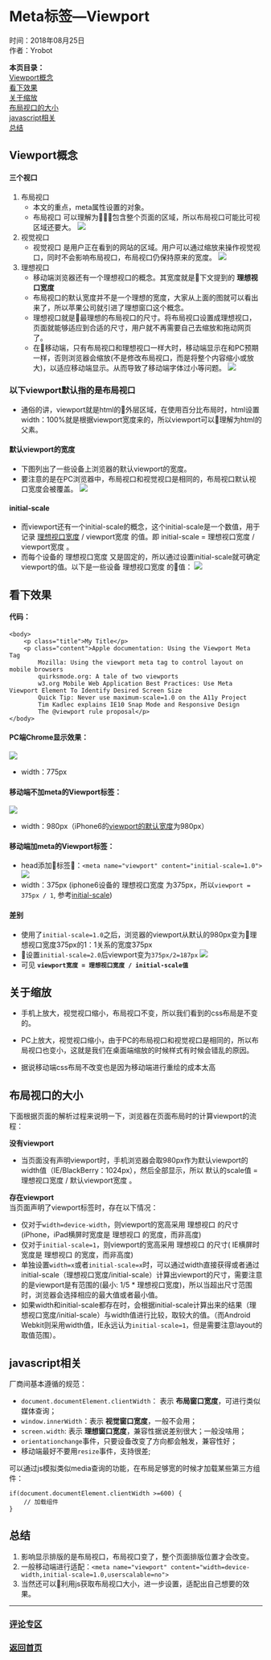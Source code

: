 # Meta标签—Viewport  
时间：2018年08月25日  
作者：Yrobot  

__本页目录：__   
[Viewport概念](#id1)  
[看下效果](#id2)  
[关于缩放](#id3)  
[布局视口的大小](#id4)  
[javascript相关](#id5)  
[总结](#id6)  

<a id='id1'></a>

## Viewport概念  

#### 三个视口

1. 布局视口  
   - 本文的重点，meta属性设置的对象。
   - 布局视口 可以理解为包含整个页面的区域，所以布局视口可能比可视区域还要大。
![](https://ws2.sinaimg.cn/large/006tNbRwgy1fun61b567vj317g0wan4b.jpg)
1. 视觉视口
   - 视觉视口 是用户正在看到的网站的区域。用户可以通过缩放来操作视觉视口，同时不会影响布局视口，布局视口仍保持原来的宽度。
![](https://ws3.sinaimg.cn/large/006tNbRwgy1fun62jqutdj317c0w8gsh.jpg)
<a href="" id="ideal-viewport"></a>
3. 理想视口
   - 移动端浏览器还有一个理想视口的概念。其宽度就是下文提到的 __理想视口宽度__
   - 布局视口的默认宽度并不是一个理想的宽度，大家从上面的图就可以看出来了，所以苹果公司就引进了理想窗口这个概念。
   - 理想视口就是最理想的布局视口的尺寸。将布局视口设置成理想视口，页面就能够适应到合适的尺寸，用户就不再需要自己去缩放和拖动网页了。
   - 在移动端，只有布局视口和理想视口一样大时，移动端显示在和PC预期一样，否则浏览器会缩放(不是修改布局视口，而是将整个内容缩小或放大)，以适应移动端显示。从而导致了移动端字体过小等问题。
![](https://ws4.sinaimg.cn/large/006tNbRwgy1fun6qqa0xrj30my04s3z4.jpg)
  
### __以下viewport默认指的是布局视口__  
- 通俗的讲，viewport就是html的外层区域，在使用百分比布局时，html设置width：100%就是根据viewport宽度来的，所以viewport可以理解为html的父素。
<a href="" id="default"></a>

#### 默认viewport的宽度
- 下图列出了一些设备上浏览器的默认viewport的宽度。
- 要注意的是在PC浏览器中，布局视口和视觉视口是相同的，布局视口默认视口宽度会被覆盖。
![](https://ws4.sinaimg.cn/large/006tNbRwgy1fun4nndiqkj30r304caar.jpg)
<a href="" id="initial-scale"></a>

#### initial-scale
- 而viewport还有一个initial-scale的概念，这个initial-scale是一个数值，用于记录 [理想视口宽度](#ideal-viewport) / viewport宽度 的值。即 initial-scale = 理想视口宽度 / viewport宽度 。
- 而每个设备的 理想视口宽度 又是固定的，所以通过设置initial-scale就可确定viewport的值。以下是一些设备 理想视口宽度 的值：
![](https://ws4.sinaimg.cn/large/006tNbRwgy1fun4n9lduzj30pw04cgme.jpg)

<a id='id2'></a>

## 看下效果  
#### 代码：
```
<body>
    <p class="title">My Title</p>
    <p class="content">Apple documentation: Using the Viewport Meta Tag
        Mozilla: Using the viewport meta tag to control layout on mobile browsers
        quirksmode.org: A tale of two viewports
        w3.org Mobile Web Application Best Practices: Use Meta Viewport Element To Identify Desired Screen Size
        Quick Tip: Never use maximum-scale=1.0 on the A11y Project
        Tim Kadlec explains IE10 Snap Mode and Responsive Design
        The @viewport rule proposal</p>
</body>
```
#### PC端Chrome显示效果：
![](https://ws4.sinaimg.cn/large/006tNbRwgy1fum93ooxmzj31720j6q7b.jpg)
- width：775px
#### 移动端不加meta的Viewport标签：
![](https://ws4.sinaimg.cn/large/006tNbRwgy1fum9642gi8j30ie0fgdil.jpg)
- width：980px（iPhone6的[viewport的默认宽度](#default)为980px）
#### 移动端加meta的Viewport标签：
- head添加标签：`<meta name="viewport" content="initial-scale=1.0">`
![](https://ws1.sinaimg.cn/large/006tNbRwgy1fum9bgbjjgj30ig0so78a.jpg)
- width：375px (iphone6设备的 理想视口宽度 为375px，所以`viewport = 375px / 1`, 参考[initial-scale](#initial-scale))
#### 差别
- 使用了`initial-scale=1.0`之后，浏览器的viewport从默认的980px变为理想视口宽度375px的1：1关系的宽度375px
- 设置`initial-scale=2.0`后viewport变为`375px/2=187px`
![](https://ws2.sinaimg.cn/large/006tNbRwgy1fumb1i32fjj30i60gimy4.jpg)
- 可见 __`viewport宽度 = 理想视口宽度 / initial-scale值`__

<a id='id3'></a>

## 关于缩放
- 手机上放大，视觉视口缩小，布局视口不变，所以我们看到的css布局是不变的。  
- PC上放大，视觉视口缩小，由于PC的布局视口和视觉视口是相同的，所以布局视口也变小，这就是我们在桌面端缩放的时候样式有时候会错乱的原因。  

- 据说移动端css布局不改变也是因为移动端进行重绘的成本太高  

<a id='id4'></a>

## 布局视口的大小
下面根据页面的解析过程来说明一下，浏览器在页面布局时的计算viewport的流程：   

__没有viewport__  
- 当页面没有声明viewport时，手机浏览器会取980px作为默认viewport的width值（IE/BlackBerry：1024px），然后全部显示，所以 默认的scale值 = 理想视口宽度  / 默认viewport宽度 。  

__存在viewport__  
当页面声明了viewport标签时，存在以下情况：  
- 仅对于`width=device-width`，则viewport的宽高采用 理想视口 的尺寸(iPhone，iPad横屏时宽度是 理想视口 的宽度，而非高度)
- 仅对于`initial-scale=1`，则viewport的宽高采用 理想视口 的尺寸( IE横屏时宽度是 理想视口 的宽度，而非高度)
- 单独设置`width=x`或者`initial-scale=x`时，可以通过width直接获得或者通过initial-scale（理想视口宽度/initial-scale）计算出viewport的尺寸，需要注意的是viewport是有范围的(最小: 1/5 * 理想视口宽度)，所以当超出尺寸范围时，浏览器会选择相应的最大值或者最小值。
- 如果width和initial-scale都存在时，会根据initial-scale计算出来的结果（理想视口宽度/initial-scale）与width值进行比较，取较大的值。（而Android Webkit则采用width值，IE永远认为`initial-scale=1`，但是需要注意layout的取值范围）。

<a id='id5'></a>

## javascript相关
厂商间基本遵循的规范：  
- `document.documentElement.clientWidth`： 表示 __布局窗口宽度__，可进行类似媒体查询；
- `window.innerWidth`：表示 __视觉窗口宽度__，一般不会用； 
- `screen.width`: 表示 __理想窗口宽度__，兼容性据说差别很大；一般没啥用； 
- `orientationchange`事件，只要设备改变了方向都会触发，兼容性好；  
- 移动端最好不要用`resize`事件，支持很差;  

可以通过js模拟类似media查询的功能，在布局足够宽的时候才加载某些第三方组件：  
```
if(document.documentElement.clientWidth >=600) {
    // 加载组件
}
```
<a id='id6'></a>

## 总结

1. 影响显示排版的是布局视口，布局视口变了，整个页面排版位置才会改变。
2. 一般移动端进行适配：`<meta name="viewport" content="width=device-width,initial-scale=1.0,userscalable=no">`
3. 当然还可以利用js获取布局视口大小，进一步设置，适配出自己想要的效果。



--- 
### [评论专区](https://github.com/Yrobot/Yrobot-FrontEnd-Blog/issues/1)  
### [返回首页](../../README.md)
